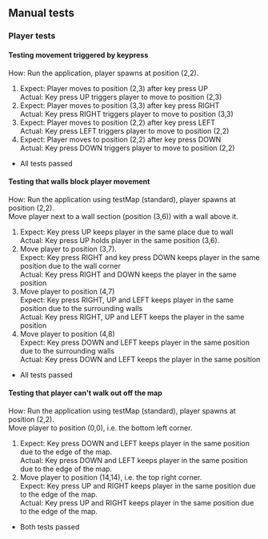 ## Manual tests

### Player tests
#### Testing movement triggered by keypress
How: Run the application, player spawns at position (2,2). <br>
1. Expect: Player moves to position (2,3) after key press UP 
<br>  Actual: Key press UP triggers player to move to position (2,3) <br> 
2. Expect: Player moves to position (3,3) after key press RIGHT 
<br>  Actual: Key press RIGHT triggers player to move to position (3,3) <br>
3. Expect: Player moves to position (2,2) after key press LEFT 
<br>  Actual: Key press LEFT triggers player to move to position (2,2) <br>
4. Expect: Player moves to position (2,2) after key press DOWN 
<br>  Actual: Key press DOWN triggers player to move to position (2,2) <br>

* All tests passed

#### Testing that walls block player movement
How: Run the application using testMap (standard), player spawns at position (2,2). <br>
Move player next to a wall section (position (3,6)) with a wall above it.
1. Expect: Key press UP keeps player in the same place due to wall <br>
Actual: Key press UP holds player in the same position (3,6).
2. Move player to position (3,7). <br>
Expect: Key press RIGHT and key press DOWN keeps player in the same position due to the wall corner <br>
Actual: Key press RIGHT and DOWN keeps the player in the same position
3. Move player to position (4,7) <br>
Expect: Key press RIGHT, UP and LEFT keeps player in the same position due to the surrounding walls <br>
Actual: Key press RIGHT, UP and LEFT keeps the player in the same position <br>
4. Move player to position (4,8) <br>
Expect: Key press DOWN and LEFT keeps player in the same position due to the surrounding walls <br>
Actual: Key press DOWN and LEFT keeps the player in the same position <br>

* All tests passed

#### Testing that player can't walk out off the map
How: Run the application using testMap (standard), player spawns at position (2,2). <br>
Move player to position (0,0), i.e. the bottom left corner.
1. Expect: Key press DOWN and LEFT keeps player in the same position due to the edge of the map.
<br> Actual: Key press DOWN and LEFT keeps player in the same position due to the edge of the map.
2. Move player to position (14,14), i.e. the top right corner. <br>
Expect: Key press UP and RIGHT keeps player in the same position due to the edge of the map.
<br> Actual: Key press UP and RIGHT keeps player in the same position due to the edge of the map.

* Both tests passed